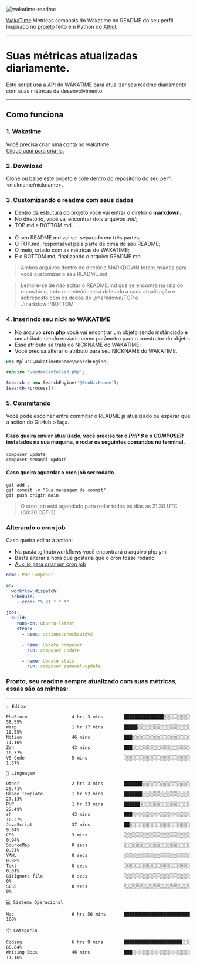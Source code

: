 ![wakatime-readme](https://socialify.git.ci/bymatheus/wakatime-readme/image?description=1&descriptionEditable=M%C3%A9tricas%20semanais%20do%20Wakatime%20no%20seu%20README%20de%20perfil.&font=KoHo&forks=1&language=1&owner=1&pattern=Signal&stargazers=1&theme=Dark)

[WakaTime](https://wakatime.com) Metricas semanais do Wakatime no README do seu perfil. <br>
Inspirado no [projeto](https://github.com/athul/waka-readme) feito em Python do [Athul](https://github.com/athul).
___

# Suas métricas atualizadas diariamente.
Este script usa a API do WAKATIME para atualizar seu readme diariamente com suas métricas de desenvolvimento.

___

## Como funciona

### 1. Wakatime
Você precisa criar uma conta no wakatime <br>
[Clique aqui para cria-la.](https://wakatime.com) 

### 2. Download
Clone ou baixe este projeto e cole dentro do repositório do seu perfil <nickname/nickname>.

### 3. Customizando o readme com seus dados
- Dentro da estrutura do projeto você vai entrar o diretorio **markdown**;  
- No diretório, você vai encontrar dois arquivos *.md*;
- TOP.md e BOTTOM.md.
<br><br>
- O seu README.md vai ser separado em três partes; 
- O TOP.md, responsável pela parte de cima do seu README;
- O meio, criado com as métricas do WAKATIME;
- E o BOTTOM.md, finalizando o arquivo README.md.<br>

> Ambos arquivos dentro do diretório MARKDOWN foram criados para você customizar o seu README.md

> Lembre-se de não editar o README.md que se encontra na raiz do repositório, todo o conteúdo será deletado a cada atualização e sobreposto com os dados do ./markdown/TOP e ./markdown/BOTTOM

### 4. Inserindo seu nick no WAKATIME
- No arquivo **cron.php** você vai encontrar um objeto sendo instânciado e um atributo sendo enviado como parâmetro para o construtor do objeto;
- Esse atributo se trata do NICKNAME do WAKATIME;
- Você precisa alterar o atributo para seu NICKNAME do WAKATIME.

```php
use MplusC\WakatimeReadme\SearchEngine;

require 'vendor/autoload.php';

$search = new SearchEngine('@SeuNickname');
$search->process();
```

### 5. Commitando
Você pode escolher entre commitar o README já atualizado ou esperar que a action do GitHub o faça. <br>

#### Caso queira enviar atualizado, você precisa ter o *PHP 8* e o *COMPOSER* instalados na sua maquina, e rodar os seguintes comandos no terminal.
```composer
composer update
composer semanal-update 
```

#### Caso queira aguardar o cron job ser rodado 
```git 
git add .
git commit -m "Sua mensagem de commit"
git push origin main
```

>O cron job está agendado para rodar todos os dias as 21:30 UTC (00:30 CET-3) 

### Alterando o cron job
Caso queira editar a action:

- Na pasta .github/workflows você encontrará o arquivo php.yml
- Basta alterar a hora que gostaria que o cron fosse rodado
- [Auxilio para criar um cron job](https://crontab.guru)

```yml
name: PHP Composer

on:
  workflow_dispatch:
  schedule:
    - cron: "5 21 * * *"

jobs:
  build:
    runs-on: ubuntu-latest
    steps:
      - uses: actions/checkout@v2

      - name: Update composer
        run: composer update

      - name: Update stats
        run: composer semanal-update
```

### Pronto, seu readme sempre atualizado com suas métricas, essas são as minhas:

___
```text
💡 Editor

PhpStorm                 4 hrs 3 mins        ███████████████░░░░░░░░░░     58.55%
Warp                     1 hr 17 mins        █████░░░░░░░░░░░░░░░░░░░░     18.55%
Notion                   46 mins             ███░░░░░░░░░░░░░░░░░░░░░░     11.16%
Zsh                      43 mins             ███░░░░░░░░░░░░░░░░░░░░░░     10.37%
VS Code                  5 mins              ░░░░░░░░░░░░░░░░░░░░░░░░░      1.37%
```
```text
💬 Linguagem

Other                    2 hrs 3 mins        ███████░░░░░░░░░░░░░░░░░░     29.71%
Blade Template           1 hr 52 mins        ███████░░░░░░░░░░░░░░░░░░     27.13%
PHP                      1 hr 33 mins        ██████░░░░░░░░░░░░░░░░░░░     22.49%
sh                       43 mins             ███░░░░░░░░░░░░░░░░░░░░░░     10.37%
JavaScript               37 mins             ██░░░░░░░░░░░░░░░░░░░░░░░      9.04%
CSS                      3 mins              ░░░░░░░░░░░░░░░░░░░░░░░░░      0.94%
SourceMap                0 secs              ░░░░░░░░░░░░░░░░░░░░░░░░░      0.23%
YAML                     0 secs              ░░░░░░░░░░░░░░░░░░░░░░░░░      0.08%
Text                     0 secs              ░░░░░░░░░░░░░░░░░░░░░░░░░      0.01%
GitIgnore file           0 secs              ░░░░░░░░░░░░░░░░░░░░░░░░░         0%
SCSS                     0 secs              ░░░░░░░░░░░░░░░░░░░░░░░░░         0%
```
```text
💻 Sistema Operacional

Mac                      6 hrs 56 mins       █████████████████████████       100%
```
```text
📦 Categoria

Coding                   6 hrs 9 mins        ██████████████████████░░░     88.84%
Writing Docs             46 mins             ███░░░░░░░░░░░░░░░░░░░░░░     11.16%
```
